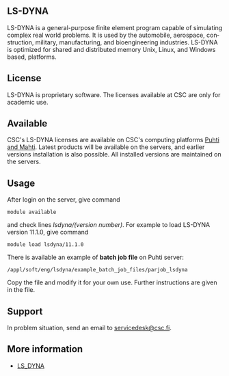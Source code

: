 ## LS-DYNA

LS-DY­NA is a gen­er­al-pur­pose fi­nite el­e­ment pro­gram ca­pa­ble of sim­u­lat­ing com­plex re­al world prob­lems. It is used by the au­to­mo­bile, aero­space, con­struc­tion, mil­i­tary, man­u­fac­tur­ing, and bio­engi­neer­ing in­dus­tries. LS-DY­NA is op­ti­mized for shared and dis­trib­uted mem­o­ry Unix, Lin­ux, and Win­dows based, plat­forms.

## License

LS-DYNA is proprietary software. The licenses available at CSC are only for academic use.  

## Available

CSC's LS-DYNA licenses are available on CSC's computing platforms [Puhti and Mahti](https://research.csc.fi/csc-s-servers).  Latest products will be available on the servers, and earlier versions installation is also possible.  All installed versions are maintained on the servers.

## Usage

After login on the server, give command

    module available

and check lines *lsdyna/(version number)*. For example to load LS-DYNA version 11.1.0, give command

    module load lsdyna/11.1.0

There is available an example of **batch job file** on Puhti server:

    /appl/soft/eng/lsdyna/example_batch_job_files/parjob_lsdyna

Copy the file and modify it for your own use. Further instructions are given in the file.

## Support

In problem situation, send an email to servicedesk@csc.fi.

## More information

* [LS_DYNA](http://www.lstc.com/products/ls-dyna)

